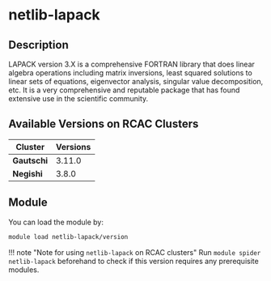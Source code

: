 # netlib-lapack

## Description
LAPACK version 3.X is a comprehensive FORTRAN library that does linear algebra operations including matrix inversions, least squared solutions to linear sets of equations, eigenvector analysis, singular value decomposition, etc. It is a very comprehensive and reputable package that has found extensive use in the scientific community.

## Available Versions on RCAC Clusters
|Cluster|Versions|
|---|---|
|**Gautschi**|3.11.0|
|**Negishi**|3.8.0|

## Module
You can load the module by:

```bash
module load netlib-lapack/version
```

!!! note "Note for using `netlib-lapack` on RCAC clusters"
    Run `module spider netlib-lapack` beforehand to check if this version requires any prerequisite modules.
